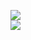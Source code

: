 [![](https://img.shields.io/badge/Made%20With-Github%20Spray-lightgrey.svg?style=for-the-badge&logo=github)](https://github.com/Annihil/github-spray#5854)  
[![](https://i.imgur.com/2DrTn0Z.gif)](https://github.com/Annihil/github-spray)
